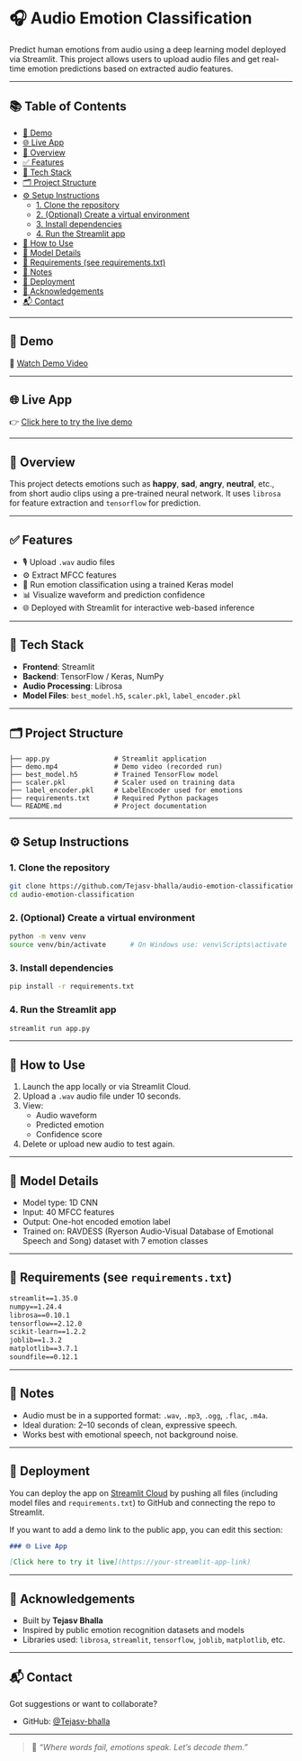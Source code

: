 
# 🎧 Audio Emotion Classification

Predict human emotions from audio using a deep learning model deployed via Streamlit. This project allows users to upload audio files and get real-time emotion predictions based on extracted audio features.

---

## 📚 Table of Contents

- [🎥 Demo](#-demo)
- [🌐 Live App](#-live-app)
- [📌 Overview](#-overview)
- [✅ Features](#-features)
- [🧱 Tech Stack](#-tech-stack)
- [🗂 Project Structure](#-project-structure)
- [⚙️ Setup Instructions](#-setup-instructions)
  - [1. Clone the repository](#1-clone-the-repository)
  - [2. (Optional) Create a virtual environment](#2-optional-create-a-virtual-environment)
  - [3. Install dependencies](#3-install-dependencies)
  - [4. Run the Streamlit app](#4-run-the-streamlit-app)
- [🎯 How to Use](#-how-to-use)
- [🧠 Model Details](#-model-details)
- [🧩 Requirements (see requirements.txt)](#-requirements-see-requirementstxt)
- [🔐 Notes](#-notes)
- [🚀 Deployment](#-deployment)
- [🙌 Acknowledgements](#-acknowledgements)
- [📬 Contact](#-contact)

---

## 🎥 Demo

🎥 [Watch Demo Video](demo.mp4)


---

## 🌐 Live App

👉 [Click here to try the live demo](https://audio-emotion-classification-vpp6btlmy65vwdndx9rcln.streamlit.app/)


---

## 📌 Overview

This project detects emotions such as **happy**, **sad**, **angry**, **neutral**, etc., from short audio clips using a pre-trained neural network. It uses `librosa` for feature extraction and `tensorflow` for prediction.

---

## ✅ Features

- 🎙 Upload `.wav` audio files  
- ⚙️ Extract MFCC features  
- 🧠 Run emotion classification using a trained Keras model  
- 📊 Visualize waveform and prediction confidence  
- 🌐 Deployed with Streamlit for interactive web-based inference

---

## 🧱 Tech Stack

- **Frontend**: Streamlit  
- **Backend**: TensorFlow / Keras, NumPy  
- **Audio Processing**: Librosa  
- **Model Files**: `best_model.h5`, `scaler.pkl`, `label_encoder.pkl`

---

## 🗂 Project Structure

```
├── app.py                # Streamlit application
├── demo.mp4              # Demo video (recorded run)
├── best_model.h5         # Trained TensorFlow model
├── scaler.pkl            # Scaler used on training data
├── label_encoder.pkl     # LabelEncoder used for emotions
├── requirements.txt      # Required Python packages
└── README.md             # Project documentation
```

---

## ⚙️ Setup Instructions

### 1. Clone the repository

```bash
git clone https://github.com/Tejasv-bhalla/audio-emotion-classification.git
cd audio-emotion-classification
```

### 2. (Optional) Create a virtual environment

```bash
python -m venv venv
source venv/bin/activate      # On Windows use: venv\Scripts\activate
```

### 3. Install dependencies

```bash
pip install -r requirements.txt
```

### 4. Run the Streamlit app

```bash
streamlit run app.py
```

---

## 🎯 How to Use

1. Launch the app locally or via Streamlit Cloud.  
2. Upload a `.wav` audio file under 10 seconds.  
3. View:
   - Audio waveform
   - Predicted emotion
   - Confidence score  
4. Delete or upload new audio to test again.

---

## 🧠 Model Details

- Model type: 1D CNN  
- Input: 40 MFCC features  
- Output: One-hot encoded emotion label  
- Trained on: RAVDESS (Ryerson Audio-Visual Database of Emotional Speech and Song) dataset with 7 emotion classes

---

## 🧩 Requirements (see `requirements.txt`)

```txt
streamlit==1.35.0
numpy==1.24.4
librosa==0.10.1
tensorflow==2.12.0
scikit-learn==1.2.2
joblib==1.3.2
matplotlib==3.7.1
soundfile==0.12.1
```

---

## 🔐 Notes

- Audio must be in a supported format: `.wav`, `.mp3`, `.ogg`, `.flac`, `.m4a`.  
- Ideal duration: 2–10 seconds of clean, expressive speech.  
- Works best with emotional speech, not background noise.

---

## 🚀 Deployment

You can deploy the app on [Streamlit Cloud](https://streamlit.io/cloud) by pushing all files (including model files and `requirements.txt`) to GitHub and connecting the repo to Streamlit.

If you want to add a demo link to the public app, you can edit this section:

```markdown
### 🌐 Live App

[Click here to try it live](https://your-streamlit-app-link)
```

---

## 🙌 Acknowledgements

- Built by **Tejasv Bhalla**  
- Inspired by public emotion recognition datasets and models  
- Libraries used: `librosa`, `streamlit`, `tensorflow`, `joblib`, `matplotlib`, etc.

---

## 📬 Contact

Got suggestions or want to collaborate?

- GitHub: [@Tejasv-bhalla](https://github.com/Tejasv-bhalla)

---

> 🎵 *“Where words fail, emotions speak. Let’s decode them.”*
